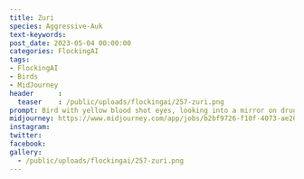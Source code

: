 ```yaml
---
title: Zuri
species: Aggressive-Auk
text-keywords: 
post_date: 2023-05-04 00:00:00
categories: FlockingAI
tags:
- FlockingAI
- Birds
- MidJourney 
header      :
  teaser    : /public/uploads/flockingai/257-zuri.png
prompt: Bird with yellow blood shot eyes, looking into a mirror on drugs, scared, fear and loathing, gonzo, manga, artistic creative
midjourney: https://www.midjourney.com/app/jobs/b2bf9726-f10f-4073-ae20-292bfe99e3f7
instagram: 
twitter: 
facebook: 
gallery: 
  - /public/uploads/flockingai/257-zuri.png
---
```


